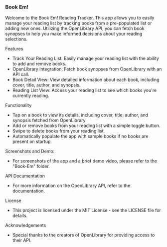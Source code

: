 ### Book Em!
Welcome to the Book Em! Reading Tracker. This app allows you to easily manage your reading list by tracking books from a pre-populated list or adding new ones. Utilizing the OpenLibrary API, you can fetch book synopses to help you make informed decisions about your reading selections.

Features
- Track Your Reading List: Easily manage your reading list with the ability to add and remove books.
- OpenLibrary Integration: Fetch book synopses from OpenLibrary with an API call.
- Book Detail View: View detailed information about each book, including cover, title, author, and synopsis.
- Reading List View: Access your reading list to see which books you're currently reading.

Functionality
- Tap on a book to view its details, including cover, title, author, and synopsis fetched from OpenLibrary.
- Add or remove books from your reading list with a simple toggle button.
- Swipe to delete books from your reading list.
- Automatically populate the app with sample books if no books are present on startup.

Screenshots and Demo:
- For screenshots of the app and a brief demo video, please refer to the "Book-Em" folder.

API Documentation
- For more information on the OpenLibrary API, refer to the documentation.

License
- This project is licensed under the MIT License - see the LICENSE file for details.

Acknowledgements
- Special thanks to the creators of OpenLibrary for providing access to their API.
